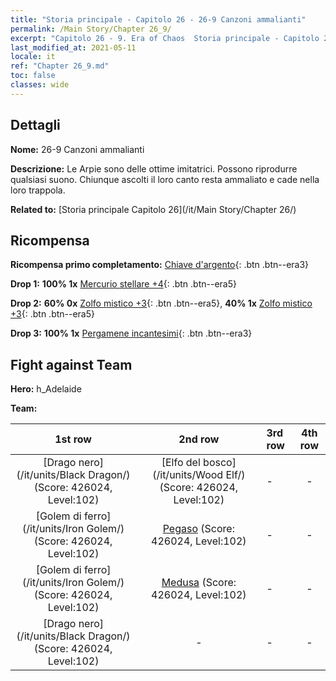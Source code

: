 ```yaml
---
title: "Storia principale - Capitolo 26 - 26-9 Canzoni ammalianti"
permalink: /Main Story/Chapter 26_9/
excerpt: "Capitolo 26 - 9. Era of Chaos  Storia principale - Capitolo 26_9. 26-9 Canzoni ammalianti"
last_modified_at: 2021-05-11
locale: it
ref: "Chapter 26_9.md"
toc: false
classes: wide
---
```


## Dettagli

 **Nome:** 26-9 Canzoni ammalianti

 **Descrizione:** Le Arpie sono delle ottime imitatrici. Possono riprodurre qualsiasi suono. Chiunque ascolti il loro canto resta ammaliato e cade nella loro trappola.

 **Related to:** [Storia principale Capitolo 26](/it/Main Story/Chapter 26/)

## Ricompensa

 **Ricompensa primo completamento:** [Chiave d'argento](/ItemsIT/con_693/){: .btn .btn--era3}

 **Drop 1:** **100% 1x** [Mercurio stellare +4](/ItemsIT/mat_91/){: .btn .btn--era5}

 **Drop 2:** **60% 0x** [Zolfo mistico +3](/ItemsIT/mat_85/){: .btn .btn--era5}, **40% 1x** [Zolfo mistico +3](/ItemsIT/mat_85/){: .btn .btn--era5}

 **Drop 3:** **100% 1x** [Pergamene incantesimi](/ItemsIT/con_694/){: .btn .btn--era3}


## Fight against Team
 **Hero:** h_Adelaide

 **Team:**


  | 1st row | 2nd row | 3rd row | 4th row |
  |:----:|:----:|:----|:----:|
  | [Drago nero](/it/units/Black Dragon/) (Score: 426024, Level:102)  | [Elfo del bosco](/it/units/Wood Elf/) (Score: 426024, Level:102)  | - | - |
  | [Golem di ferro](/it/units/Iron Golem/) (Score: 426024, Level:102)  | [Pegaso](/it/units/Pegasus/) (Score: 426024, Level:102)  | - | - |
  | [Golem di ferro](/it/units/Iron Golem/) (Score: 426024, Level:102)  | [Medusa](/it/units/Medusa/) (Score: 426024, Level:102)  | - | - |
  | [Drago nero](/it/units/Black Dragon/) (Score: 426024, Level:102)  | - | - | - |


